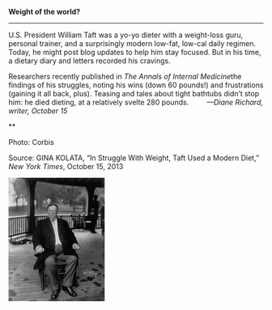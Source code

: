 **Weight of the world?**

****

U.S. President William Taft was a yo-yo dieter with a weight-loss guru, personal trainer, and a surprisingly modern low-fat, low-cal daily regimen. Today, he might post blog updates to help him stay focused. But in his time, a dietary diary and letters recorded his cravings.

Researchers recently published in *The Annals of Internal Medicine*the findings of his struggles, noting his wins (down 60 pounds!) and frustrations (gaining it all back, plus). Teasing and tales about tight bathtubs didn’t stop him: he died dieting, at a relatively svelte 280 pounds.         *—Diane Richard, writer, October 15*

**

Photo: Corbis 

Source: GINA KOLATA, “In Struggle With Weight, Taft Used a Modern Diet,” *New York Times*, October 15, 2013 

![](../images/13.10.15_Richard_FatTaftEDIT-1.jpeg)
